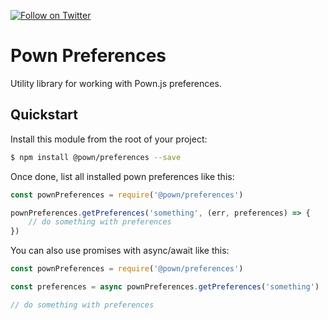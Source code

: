 [![Follow on Twitter](https://img.shields.io/twitter/follow/pownjs.svg?logo=twitter)](https://twitter.com/pownjs)

# Pown Preferences

Utility library for working with Pown.js preferences.

## Quickstart

Install this module from the root of your project:

```sh
$ npm install @pown/preferences --save
```

Once done, list all installed pown preferences like this:

```js
const pownPreferences = require('@pown/preferences')

pownPreferences.getPreferences('something', (err, preferences) => {
	// do something with preferences
})
```

You can also use promises with async/await like this:

```js
const pownPreferences = require('@pown/preferences')

const preferences = async pownPreferences.getPreferences('something')

// do something with preferences
```
